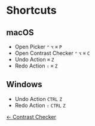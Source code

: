 # Shortcuts

## macOS

* Open Picker `⌃` `⌥` `⌘` `P`
* Open Contrast Checker `⌃` `⌥` `⌘` `C`
* Undo Action `⌘` `Z`
* Redo Action `⇧` `⌘` `Z`

## Windows

* Undo Action `CTRL` `Z`
* Redo Action `⇧` `CTRL` `Z`

<footer class="flex justify-between lg:hidden">
  <a class="text-alt hover:text-color1" href="/docs/contrast-checker/">← Contrast Checker</a>
</footer>

